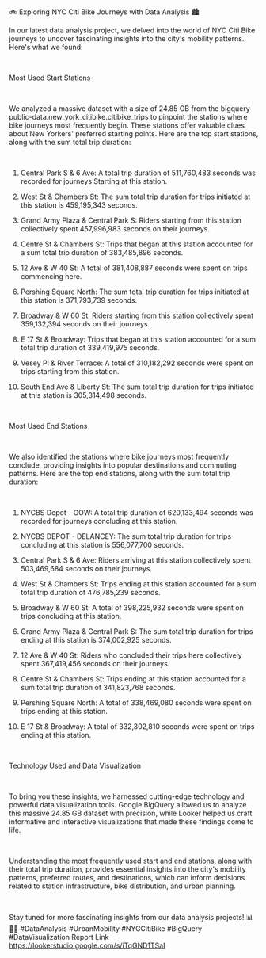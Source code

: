 🚲 Exploring NYC Citi Bike Journeys with Data Analysis 🏙️

In our latest data analysis project, we delved into the world of NYC Citi Bike journeys to uncover fascinating insights into the city's mobility patterns. Here's what we found:

 

Most Used Start Stations

 

We analyzed a massive dataset with a size of 24.85 GB from the bigquery-public-data.new_york_citibike.citibike_trips to pinpoint the stations where bike journeys most frequently begin. These stations offer valuable clues about New Yorkers' preferred starting points. Here are the top start stations, along with the sum total trip duration:

 

1. Central Park S & 6 Ave: A total trip duration of 511,760,483 seconds was recorded for journeys Starting at this station.

2. West St & Chambers St: The sum total trip duration for trips initiated at this station is 459,195,343 seconds.

3. Grand Army Plaza & Central Park S: Riders starting from this station collectively spent 457,996,983 seconds on their journeys.

4. Centre St & Chambers St: Trips that began at this station accounted for a sum total trip duration of 383,485,896 seconds.

5. 12 Ave & W 40 St: A total of 381,408,887 seconds were spent on trips commencing here.

6. Pershing Square North: The sum total trip duration for trips initiated at this station is 371,793,739 seconds.

7. Broadway & W 60 St: Riders starting from this station collectively spent 359,132,394 seconds on their journeys.

8. E 17 St & Broadway: Trips that began at this station accounted for a sum total trip duration of 339,419,975 seconds.

9. Vesey Pl & River Terrace: A total of 310,182,292 seconds were spent on trips starting from this station.

10. South End Ave & Liberty St: The sum total trip duration for trips initiated at this station is 305,314,498 seconds.

 

Most Used End Stations

 

We also identified the stations where bike journeys most frequently conclude, providing insights into popular destinations and commuting patterns. Here are the top end stations, along with the sum total trip duration:

 

1. NYCBS Depot - GOW: A total trip duration of 620,133,494 seconds was recorded for journeys concluding at this station.

2. NYCBS DEPOT - DELANCEY: The sum total trip duration for trips concluding at this station is 556,077,700 seconds.

3. Central Park S & 6 Ave: Riders arriving at this station collectively spent 503,469,684 seconds on their journeys.

4. West St & Chambers St: Trips ending at this station accounted for a sum total trip duration of 476,785,239 seconds.

5. Broadway & W 60 St: A total of 398,225,932 seconds were spent on trips concluding at this station.

6. Grand Army Plaza & Central Park S: The sum total trip duration for trips ending at this station is 374,002,925 seconds.

7. 12 Ave & W 40 St: Riders who concluded their trips here collectively spent 367,419,456 seconds on their journeys.

8. Centre St & Chambers St: Trips ending at this station accounted for a sum total trip duration of 341,823,768 seconds.

9. Pershing Square North: A total of 338,469,080 seconds were spent on trips ending at this station.

10. E 17 St & Broadway: A total of 332,302,810 seconds were spent on trips ending at this station.

 

Technology Used and Data Visualization

 

To bring you these insights, we harnessed cutting-edge technology and powerful data visualization tools. Google BigQuery allowed us to analyze this massive 24.85 GB dataset with precision, while Looker helped us craft informative and interactive visualizations that made these findings come to life.

 

Understanding the most frequently used start and end stations, along with their total trip duration, provides essential insights into the city's mobility patterns, preferred routes, and destinations, which can inform decisions related to station infrastructure, bike distribution, and urban planning.

 

Stay tuned for more fascinating insights from our data analysis projects! 📊🚴‍♂️ #DataAnalysis #UrbanMobility #NYCCitiBike #BigQuery #DataVisualization
Report Link https://lookerstudio.google.com/s/iTqGND1TSaI
